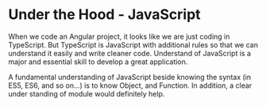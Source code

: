 # Under the Hood - JavaScript

When we code an Angular project, it looks like we are just coding in TypeScript.  But TypeScript is JavaScript with additional rules so that we can understand it easily and write cleaner code.  Understand of JavaScript is a major and essential skill to develop a great application.

A fundamental understanding of JavaScript beside knowing the syntax (in ES5, ES6, and so on…) is to know Object, and Function.  In addition, a clear under standing of module would definitely help.


